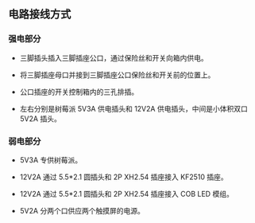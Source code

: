 ## 电路接线方式

### 强电部分

- 三脚插头插入三脚插座公口，通过保险丝和开关向箱内供电。

- 将三脚插座母口并接到三脚插座公口保险丝和开关前的位置上。

- 公口插座的开关控制箱内的三孔排插。

- 左右分别是树莓派 5V3A 供电插头和 12V2A 供电插头，中间是小体积双口 5V2A 插头。

### 弱电部分

- 5V3A 专供树莓派。

- 12V2A 通过 5.5*2.1 圆插头和 2P XH2.54 插座接入 KF2510 插座。

- 12V2A 通过 5.5*2.1 圆插头和 2P XH2.54 插座接入 COB LED 模组。

- 5V2A 分两个口供应两个触摸屏的电源。
